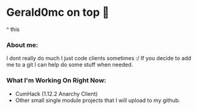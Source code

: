 # Gerald0mc on top 💪
^ this
### About me:
I dont really do much I just code clients sometimes :/
If you decide to add me to a git I can help do some stuff when needed.
### What I'm Working On Right Now:
* CumHack (1.12.2 Anarchy Client)
* Other small single module projects that I will upload to my github.

